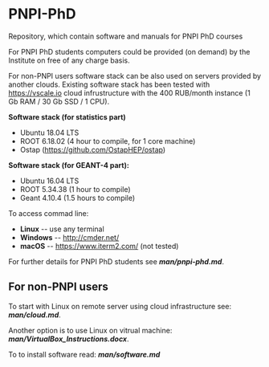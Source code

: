 # PNPI-PhD
Repository, which contain software and manuals for PNPI PhD courses

For PNPI PhD students computers could be provided (on demand) by the Institute on free of any charge basis.

For non-PNPI users software stack can be also used on servers provided by another clouds.
Existing software stack has been tested with https://vscale.io cloud 
infrustructure with the 400 RUB/month instance (1 Gb RAM / 30 Gb SSD / 1 CPU).

**Software stack (for statistics part)**
 * Ubuntu 18.04 LTS
 * ROOT 6.18.02 (4 hour to compile, for 1 core machine)
 * Ostap (https://github.com/OstapHEP/ostap)

**Software stack (for GEANT-4 part):**
 * Ubuntu 16.04 LTS
 * ROOT 5.34.38 (1 hour to compile)
 * Geant 4.10.4 (1.5 hours to compile)

To access commad line:
 * **Linux** -- use any terminal
 * **Windows** -- http://cmder.net/
 * **macOS** -- https://www.iterm2.com/ (not tested)
 
For further details for PNPI PhD students see **_man/pnpi-phd.md_**.
 
For non-PNPI users
------------------

To start with Linux on remote server using cloud infrastructure see: **_man/cloud.md_**.

Another option is to use Linux on vitrual machine: **_man/VirtualBox_Instructions.docx_**.

To to install software read: **_man/software.md_**
